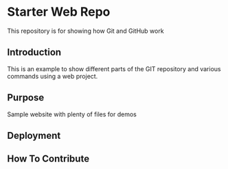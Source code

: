 # Starter Web Repo

This repository is for showing how Git and GitHub work

## Introduction

This is an example to show different parts of the GIT repository and various commands using a web project.

## Purpose

Sample website with plenty of files for demos

## Deployment

## How To Contribute